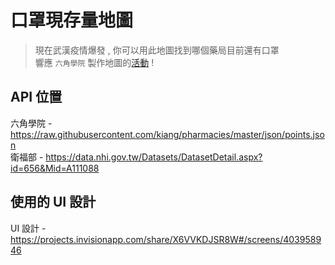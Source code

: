# 口罩現存量地圖

> 現在武漢疫情爆發 , 你可以用此地圖找到哪個藥局目前還有口罩  
> 響應 `六角學院` 製作地圖的[活動](https://challenge.thef2e.com/news/21) ! 

## API 位置

六角學院 - https://raw.githubusercontent.com/kiang/pharmacies/master/json/points.json  
衛福部  -  https://data.nhi.gov.tw/Datasets/DatasetDetail.aspx?id=656&Mid=A111088

## 使用的 UI 設計

UI 設計 - https://projects.invisionapp.com/share/X6VVKDJSR8W#/screens/403958946 
